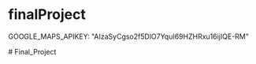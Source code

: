 # finalProject

GOOGLE_MAPS_APIKEY: "AIzaSyCgso2f5DlO7YquI69HZHRxu16ijIQE-RM"

#   F i n a l _ P r o j e c t  
 